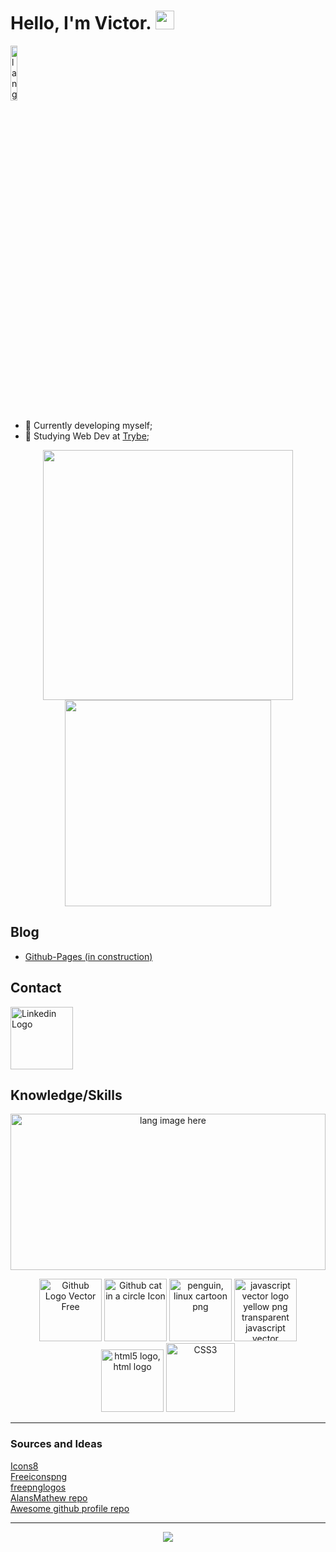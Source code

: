 # Hello, I'm Victor. <img src="https://media.giphy.com/media/hvRJCLFzcasrR4ia7z/giphy.gif" width="30px"> 
<p align="left"><img width=15%" src="https://github.com/alansmathew/alansmathew/raw/master/lang.gif" alt="lang image here" /></p>

- 🌱 Currently developing myself; 
- 🔭 Studying Web Dev at [Trybe](https://www.betrybe.com/);
  
<p align="center">
<img src="https://github-readme-stats.vercel.app/api?username=victor-web-dev&show_icons=true&theme=radical&bg_color=f5f6fa&text_color=e84118&hide_border=true&include_all_commits=true&count_private=true&title_color=192a56&icon_color=273c75" width="400" /> 
<img src="https://github-readme-stats.vercel.app/api/top-langs/?username=victor-web-dev&layout=compact" width="330" />
</p>
  
<!--
**victor-web-dev/victor-web-dev** is a ✨ _special_ ✨ repository because its `README.md` (this file) appears on your GitHub profile.

Here are some ideas to get you started:
 ...
- 👯 I’m looking to collaborate on ...
- 🤔 I’m looking for help with ...
- 💬 Ask me about ...
- 📫 How to reach me: ...
- 😄 Pronouns: ...
- ⚡ Fun fact: ...
-->
  
## Blog
<!-- BLOG-POST-LIST:START -->
- [Github-Pages (in construction)](https://victor-web-dev.github.io/)
<!-- BLOG-POST-LIST:END -->
## Contact
<!-- CONTACT-LIST:START -->
<p>
  <a href="https://www.linkedin.com/in/veofa/" title="Linkedin logo"><img src="https://www.freeiconspng.com/uploads/linkedin-logo-1.png" width="100" alt="Linkedin Logo" /></a>
</p>
<!-- CONTACT-LIST:END -->

## Knowledge/Skills
<p align="center">
  <a>
    <img width="100%" height="250" src="https://github.com/alansmathew/alansmathew/raw/master/skill.gif" alt="lang image here" />
  </a>
</p>
  
<p align="center">
<img title="Git" src="https://www.freeiconspng.com/uploads/github-logo-icon-10.jpg" width="100" alt="Github Logo Vector Free" />
<img title="Github" src="https://www.freeiconspng.com/uploads/github-cat-in-a-circle-icon-21.png" width="100" alt="Github cat in a circle Icon" />
<img title="Linux" src="https://www.freeiconspng.com/uploads/penguin-linux-cartoon-png-17.png" width="100" alt="penguin, linux cartoon png" /></a>
<img title="Javascript" src="https://www.freepnglogos.com/uploads/javascript-png/javascript-vector-logo-yellow-png-transparent-javascript-vector-12.png" width="100" alt="javascript vector logo yellow png transparent javascript vector" />
<img title="HTML5" src="https://www.freepnglogos.com/uploads/html5-logo-png/html5-logo-html-logo-0.png" width="100" alt="html5 logo, html logo" />
<img title="CSS3" src="https://img.icons8.com/color/480/000000/css3.png" width="110"/>

</p>


<hr/> 
  
### Sources and Ideas
<p align="center" color="white">
<div><a href="https://icons8.com/">Icons8</a></div>
<div><a href="https://www.freeiconspng.com/">Freeiconspng</a></div>
<div><a href="https://www.freepnglogos.com/">freepnglogos</a></div>
<div><a href="https://github.com/alansmathew/alansmathew">AlansMathew repo</a></div>
<div><a href="https://github.com/abhisheknaiidu/awesome-github-profile-readme">Awesome github profile repo</a></div>

</p>
  
<hr/>

<p align="center">
<img src="https://visitor-badge.glitch.me/badge?page_id=victor-web-dev.victor-web-dev" />
</p>
